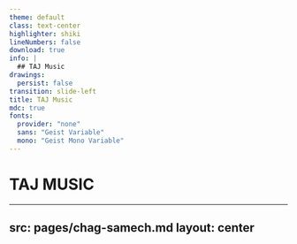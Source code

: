 ```yaml
---
theme: default
class: text-center
highlighter: shiki
lineNumbers: false
download: true
info: |
  ## TAJ Music
drawings:
  persist: false
transition: slide-left
title: TAJ Music
mdc: true
fonts:
  provider: "none"
  sans: "Geist Variable"
  mono: "Geist Mono Variable"
---
```


# **TAJ MUSIC**

---
src: pages/chag-samech.md
layout: center
---
